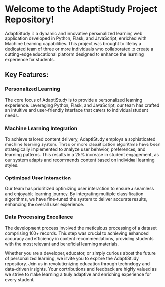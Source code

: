 # Welcome to the AdaptiStudy Project Repository!

AdaptiStudy is a dynamic and innovative personalized learning web application developed in Python, Flask, and JavaScript, enriched with Machine Learning capabilities. This project was brought to life by a dedicated team of three or more individuals who collaborated to create a cutting-edge educational platform designed to enhance the learning experience for students.

## Key Features:

### Personalized Learning
The core focus of AdaptiStudy is to provide a personalized learning experience. Leveraging Python, Flask, and JavaScript, our team has crafted an intuitive and user-friendly interface that caters to individual student needs.

### Machine Learning Integration
To achieve tailored content delivery, AdaptiStudy employs a sophisticated machine learning system. Three or more classification algorithms have been strategically implemented to analyze user behavior, preferences, and learning patterns. This results in a 25% increase in student engagement, as our system adapts and recommends content based on individual learning styles.

### Optimized User Interaction
Our team has prioritized optimizing user interaction to ensure a seamless and enjoyable learning journey. By integrating multiple classification algorithms, we have fine-tuned the system to deliver accurate results, enhancing the overall user experience.

### Data Processing Excellence
The development process involved the meticulous processing of a dataset comprising 100+ records. This step was crucial to achieving enhanced accuracy and efficiency in content recommendations, providing students with the most relevant and beneficial learning materials.

Whether you are a developer, educator, or simply curious about the future of personalized learning, we invite you to explore the AdaptiStudy repository. Join us in revolutionizing education through technology and data-driven insights. Your contributions and feedback are highly valued as we strive to make learning a truly adaptive and enriching experience for every student.
